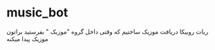 # music_bot
ربات روبیکا دریافت موزیک ساختیم که وقتی داخل گروه "موزیک " بفرستید براتون موزیک پیدا میکنه

